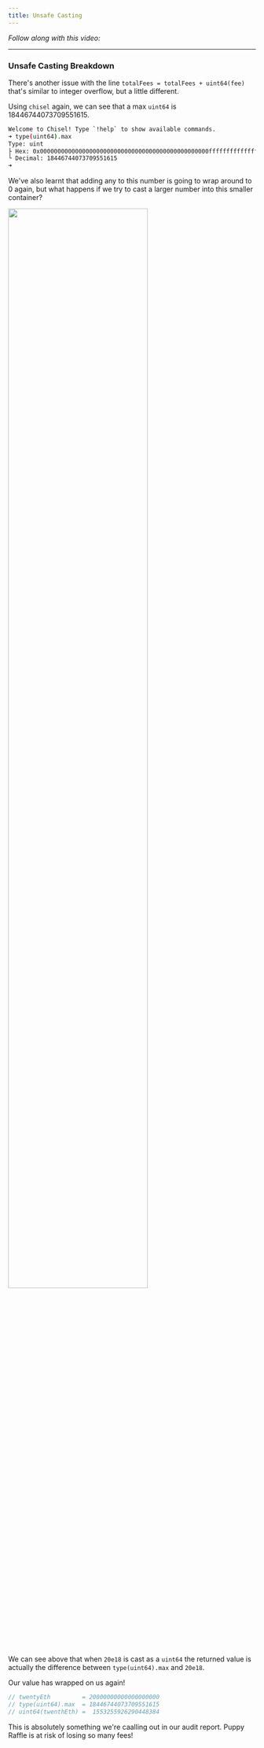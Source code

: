 ```yaml
---
title: Unsafe Casting
---
```


_Follow along with this video:_

---

### Unsafe Casting Breakdown

There's another issue with the line `totalFees = totalFees + uint64(fee)` that's similar to integer overflow, but a little different.

Using `chisel` again, we can see that a max `uint64` is 18446744073709551615.

```bash
Welcome to Chisel! Type `!help` to show available commands.
➜ type(uint64).max
Type: uint
├ Hex: 0x000000000000000000000000000000000000000000000000ffffffffffffffff
└ Decimal: 18446744073709551615
➜
```

We've also learnt that adding any to this number is going to wrap around to 0 again, but what happens if we try to cast a larger number into this smaller container?

<img src="/static/security-section-4/31-unsafe-casting/unsafe-casting1.png" style="width: 75%; height: auto;">

We can see above that when `20e18` is cast as a `uint64` the returned value is actually the difference between `type(uint64).max` and `20e18`.

Our value has wrapped on us again!

```js
// twentyEth         = 20000000000000000000
// type(uint64).max  = 18446744073709551615
// uint64(twenthEth) =  1553255926290448384
```

This is absolutely something we're caalling out in our audit report. Puppy Raffle is at risk of losing so many fees!
